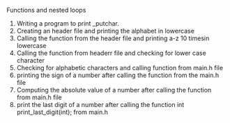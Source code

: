 Functions and nested loops
1. Writing a program to print _putchar.
2. Creating an header file and printing the alphabet in lowercase
3. Calling the function from the header file and printing a-z 10 timesin lowercase
4. Calling the function from headerr file and checking for lower case character
5. Checking for alphabetic characters and calling function from main.h file
6. printing the sign of a number after calling the function from the main.h file
7. Computing the absolute value of a number after calling the function from main.h file
8. print the last digit of a number after calling the function int print_last_digit(int); from main.h
